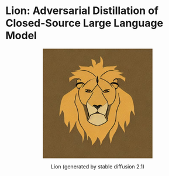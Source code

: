 # Lion: Adversarial Distillation of Closed-Source Large Language Model

<p align="center" width="100%">
<a ><img src="pics/Lion.jpg" alt="Lion" style="width: 20%; min-width: 300px; display: block; margin: auto;"></a>
</p>

<p align="center">Lion (generated by stable diffusion 2.1)</p>
